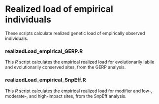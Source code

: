 # Realized load of empirical individuals

These scripts calculate realized genetic load of empirically observed individuals.

### realizedLoad_empirical_GERP.R

This *R* script calculates the empirical realized load for evolutionarily labile and evolutionarily conserved sites, from the GERP analysis.

### realizedLoad_empirical_SnpEff.R

This *R* script calculates the empirical realized load for modifier and low-, moderate-, and high-impact sites, from the SnpEff analysis.
